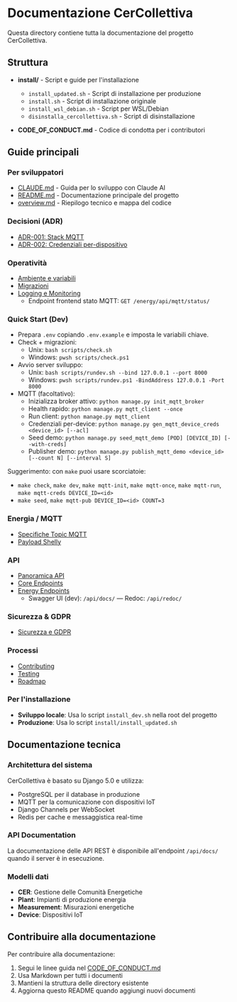# Documentazione CerCollettiva

Questa directory contiene tutta la documentazione del progetto CerCollettiva.

## Struttura

- **install/** - Script e guide per l'installazione
  - `install_updated.sh` - Script di installazione per produzione
  - `install.sh` - Script di installazione originale
  - `install_wsl_debian.sh` - Script per WSL/Debian
  - `disinstalla_cercollettiva.sh` - Script di disinstallazione

- **CODE_OF_CONDUCT.md** - Codice di condotta per i contributori

## Guide principali

### Per sviluppatori
- [CLAUDE.md](../CLAUDE.md) - Guida per lo sviluppo con Claude AI
- [README.md](../README.md) - Documentazione principale del progetto
- [overview.md](overview.md) - Riepilogo tecnico e mappa del codice

### Decisioni (ADR)
- [ADR-001: Stack MQTT](decisions/ADR-001-mqtt-stack.md)
- [ADR-002: Credenziali per-dispositivo](decisions/ADR-002-credentials-per-device.md)

### Operatività
- [Ambiente e variabili](operations/environment.md)
- [Migrazioni](operations/migrations.md)
- [Logging e Monitoring](operations/logging-monitoring.md)
  - Endpoint frontend stato MQTT: `GET /energy/api/mqtt/status/`

### Quick Start (Dev)
- Prepara `.env` copiando `.env.example` e imposta le variabili chiave.
- Check + migrazioni:
  - Unix: `bash scripts/check.sh`
  - Windows: `pwsh scripts/check.ps1`
- Avvio server sviluppo:
  - Unix: `bash scripts/rundev.sh --bind 127.0.0.1 --port 8000`
  - Windows: `pwsh scripts/rundev.ps1 -BindAddress 127.0.0.1 -Port 8000`
- MQTT (facoltativo):
  - Inizializza broker attivo: `python manage.py init_mqtt_broker`
  - Health rapido: `python manage.py mqtt_client --once`
  - Run client: `python manage.py mqtt_client`
  - Credenziali per-device: `python manage.py gen_mqtt_device_creds <device_id> [--acl]`
  - Seed demo: `python manage.py seed_mqtt_demo [POD] [DEVICE_ID] [--with-creds]`
  - Publisher demo: `python manage.py publish_mqtt_demo <device_id> [--count N] [--interval S]`

Suggerimento: con `make` puoi usare scorciatoie:
- `make check`, `make dev`, `make mqtt-init`, `make mqtt-once`, `make mqtt-run`, `make mqtt-creds DEVICE_ID=<id>`
 - `make seed`, `make mqtt-pub DEVICE_ID=<id> COUNT=3`

### Energia / MQTT
- [Specifiche Topic MQTT](../docs/energy/mqtt-topics.md)
- [Payload Shelly](../docs/energy/payloads-shelly.md)

### API
- [Panoramica API](api/index.md)
- [Core Endpoints](api/endpoints-core.md)
- [Energy Endpoints](api/endpoints-energy.md)
  - Swagger UI (dev): `/api/docs/` — Redoc: `/api/redoc/`

### Sicurezza & GDPR
- [Sicurezza e GDPR](security-gdpr.md)

### Processi
- [Contributing](contributing.md)
- [Testing](testing.md)
- [Roadmap](roadmap.md)

### Per l'installazione
- **Sviluppo locale**: Usa lo script `install_dev.sh` nella root del progetto
- **Produzione**: Usa lo script `install/install_updated.sh`

## Documentazione tecnica

### Architettura del sistema
CerCollettiva è basato su Django 5.0 e utilizza:
- PostgreSQL per il database in produzione
- MQTT per la comunicazione con dispositivi IoT
- Django Channels per WebSocket
- Redis per cache e messaggistica real-time

### API Documentation
La documentazione delle API REST è disponibile all'endpoint `/api/docs/` quando il server è in esecuzione.

### Modelli dati
- **CER**: Gestione delle Comunità Energetiche
- **Plant**: Impianti di produzione energia
- **Measurement**: Misurazioni energetiche
- **Device**: Dispositivi IoT

## Contribuire alla documentazione

Per contribuire alla documentazione:
1. Segui le linee guida nel [CODE_OF_CONDUCT.md](CODE_OF_CONDUCT.md)
2. Usa Markdown per tutti i documenti
3. Mantieni la struttura delle directory esistente
4. Aggiorna questo README quando aggiungi nuovi documenti
